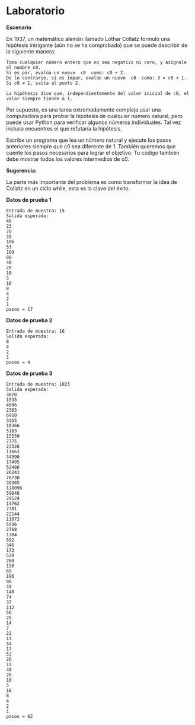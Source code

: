 # Laboratorio

**Escenario**

En 1937, un matemático alemán llamado Lothar Collatz formuló una hipótesis intrigante (aún no se ha comprobado) que
se puede describir de la siguiente manera:

    Toma cualquier número entero que no sea negativo ni cero, y asígnale el nombre c0. 
    Si es par, evalúa un nuevo  c0  como: c0 ÷ 2.
    De lo contrario, si es impar, evalúe un nuevo  c0  como: 3 × c0 + 1.
    Si c0 ≠ 1, salta al punto 2.

    La hipótesis dice que, independientemente del valor inicial de c0, el valor siempre tiende a 1.

Por supuesto, es una tarea extremadamente compleja usar una computadora para probar la hipótesis de cualquier
número natural, pero puede usar Python para verificar algunos
números individuales. Tal vez incluso encuentres el que refutaría la hipótesis.

Escribe un programa que lea un número natural y ejecute los pasos anteriores siempre que c0 sea diferente de 1.
También queremos que cuente los pasos necesarios para lograr el objetivo. Tu código también debe mostrar todos los
valores intermedios de c0.

**Sugerencia:** 

La parte más importante del problema es como transformar la idea de Collatz en un ciclo while, esta es
la clave del éxito.


**Datos de prueba 1**

    Entrada de muestra: 15
    Salida esperada:
    46
    23
    70
    35
    106
    53
    160
    80
    40
    20
    10
    5
    16
    8
    4
    2
    1
    pasos = 17

**Datos de prueba 2**

    Entrada de muestra: 16
    Salida esperada:
    8
    4
    2
    1
    pasos = 4

**Datos de prueba 3**

    Entrada de muestra: 1023
    Salida esperada:
    3070
    1535
    4606
    2303
    6910
    3455
    10366
    5183
    15550
    7775
    23326
    11663
    34990
    17495
    52486
    26243
    78730
    39365
    118096
    59048
    29524
    14762
    7381
    22144
    11072
    5536
    2768
    1384
    692
    346
    173
    520
    260
    130
    65
    196
    98
    49
    148
    74
    37
    112
    56
    28
    14
    7
    22
    11
    34
    17
    52
    26
    13
    40
    20
    10
    5
    16
    8
    4
    2
    1
    pasos = 62

